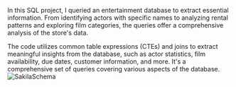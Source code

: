 In this SQL project, I queried an entertainment database to extract essential information. 
From identifying actors with specific names to analyzing rental patterns and exploring film categories, the queries offer a comprehensive analysis of the store's data.

The code utilizes common table expressions (CTEs) and joins to extract meaningful insights from the database, such as actor statistics, film availability, due dates, customer information, and more. It's a comprehensive set of queries covering various aspects of the database.
![SakilaSchema](https://github.com/Vagba/Sakila-DB-Analysis/assets/119165421/814caefc-f8e2-484d-984a-bc0c63a424d7)
